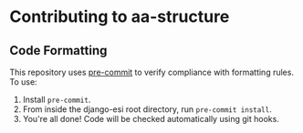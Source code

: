 # Contributing to aa-structure

## Code Formatting

This repository uses [pre-commit](https://github.com/pre-commit/pre-commit) to
verify compliance with formatting rules. To use:

1. Install `pre-commit`.
2. From inside the django-esi root directory, run `pre-commit install`.
3. You're all done! Code will be checked automatically using git hooks.
